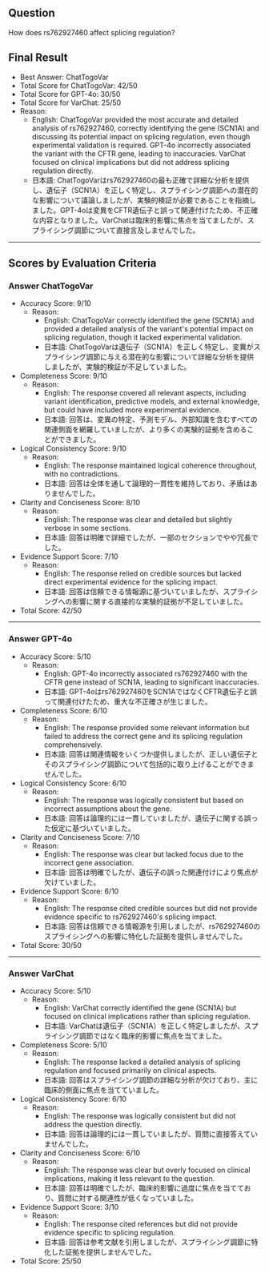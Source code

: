 ## Question

How does rs762927460 affect splicing regulation?

## Final Result

- Best Answer: ChatTogoVar
- Total Score for ChatTogoVar: 42/50
- Total Score for GPT-4o: 30/50
- Total Score for VarChat: 25/50
- Reason:
  - English: ChatTogoVar provided the most accurate and detailed analysis of rs762927460, correctly identifying the gene (SCN1A) and discussing its potential impact on splicing regulation, even though experimental validation is required. GPT-4o incorrectly associated the variant with the CFTR gene, leading to inaccuracies. VarChat focused on clinical implications but did not address splicing regulation directly.
  - 日本語: ChatTogoVarはrs762927460の最も正確で詳細な分析を提供し、遺伝子（SCN1A）を正しく特定し、スプライシング調節への潜在的な影響について議論しましたが、実験的検証が必要であることを指摘しました。GPT-4oは変異をCFTR遺伝子と誤って関連付けたため、不正確な内容となりました。VarChatは臨床的影響に焦点を当てましたが、スプライシング調節について直接言及しませんでした。

---

## Scores by Evaluation Criteria

### Answer ChatTogoVar
- Accuracy Score: 9/10
  - Reason: 
    - English: ChatTogoVar correctly identified the gene (SCN1A) and provided a detailed analysis of the variant's potential impact on splicing regulation, though it lacked experimental validation.
    - 日本語: ChatTogoVarは遺伝子（SCN1A）を正しく特定し、変異がスプライシング調節に与える潜在的な影響について詳細な分析を提供しましたが、実験的検証が不足していました。
- Completeness Score: 9/10
  - Reason: 
    - English: The response covered all relevant aspects, including variant identification, predictive models, and external knowledge, but could have included more experimental evidence.
    - 日本語: 回答は、変異の特定、予測モデル、外部知識を含むすべての関連側面を網羅していましたが、より多くの実験的証拠を含めることができました。
- Logical Consistency Score: 9/10
  - Reason: 
    - English: The response maintained logical coherence throughout, with no contradictions.
    - 日本語: 回答は全体を通して論理的一貫性を維持しており、矛盾はありませんでした。
- Clarity and Conciseness Score: 8/10
  - Reason: 
    - English: The response was clear and detailed but slightly verbose in some sections.
    - 日本語: 回答は明確で詳細でしたが、一部のセクションでやや冗長でした。
- Evidence Support Score: 7/10
  - Reason: 
    - English: The response relied on credible sources but lacked direct experimental evidence for the splicing impact.
    - 日本語: 回答は信頼できる情報源に基づいていましたが、スプライシングへの影響に関する直接的な実験的証拠が不足していました。
- Total Score: 42/50

---

### Answer GPT-4o
- Accuracy Score: 5/10
  - Reason: 
    - English: GPT-4o incorrectly associated rs762927460 with the CFTR gene instead of SCN1A, leading to significant inaccuracies.
    - 日本語: GPT-4oはrs762927460をSCN1AではなくCFTR遺伝子と誤って関連付けたため、重大な不正確さが生じました。
- Completeness Score: 6/10
  - Reason: 
    - English: The response provided some relevant information but failed to address the correct gene and its splicing regulation comprehensively.
    - 日本語: 回答は関連情報をいくつか提供しましたが、正しい遺伝子とそのスプライシング調節について包括的に取り上げることができませんでした。
- Logical Consistency Score: 6/10
  - Reason: 
    - English: The response was logically consistent but based on incorrect assumptions about the gene.
    - 日本語: 回答は論理的には一貫していましたが、遺伝子に関する誤った仮定に基づいていました。
- Clarity and Conciseness Score: 7/10
  - Reason: 
    - English: The response was clear but lacked focus due to the incorrect gene association.
    - 日本語: 回答は明確でしたが、遺伝子の誤った関連付けにより焦点が欠けていました。
- Evidence Support Score: 6/10
  - Reason: 
    - English: The response cited credible sources but did not provide evidence specific to rs762927460's splicing impact.
    - 日本語: 回答は信頼できる情報源を引用しましたが、rs762927460のスプライシングへの影響に特化した証拠を提供しませんでした。
- Total Score: 30/50

---

### Answer VarChat
- Accuracy Score: 5/10
  - Reason: 
    - English: VarChat correctly identified the gene (SCN1A) but focused on clinical implications rather than splicing regulation.
    - 日本語: VarChatは遺伝子（SCN1A）を正しく特定しましたが、スプライシング調節ではなく臨床的影響に焦点を当てました。
- Completeness Score: 5/10
  - Reason: 
    - English: The response lacked a detailed analysis of splicing regulation and focused primarily on clinical aspects.
    - 日本語: 回答はスプライシング調節の詳細な分析が欠けており、主に臨床的側面に焦点を当てていました。
- Logical Consistency Score: 6/10
  - Reason: 
    - English: The response was logically consistent but did not address the question directly.
    - 日本語: 回答は論理的には一貫していましたが、質問に直接答えていませんでした。
- Clarity and Conciseness Score: 6/10
  - Reason: 
    - English: The response was clear but overly focused on clinical implications, making it less relevant to the question.
    - 日本語: 回答は明確でしたが、臨床的影響に過度に焦点を当てており、質問に対する関連性が低くなっていました。
- Evidence Support Score: 3/10
  - Reason: 
    - English: The response cited references but did not provide evidence specific to splicing regulation.
    - 日本語: 回答は参考文献を引用しましたが、スプライシング調節に特化した証拠を提供しませんでした。
- Total Score: 25/50